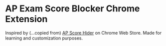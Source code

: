 # AP Exam Score Blocker Chrome Extension

Inspired by (...copied from) [AP Score Hider](https://chromewebstore.google.com/detail/ap%C2%AE-score-hider/jfeofgolbklfnkjdogghbmbgnonkgace?hl=en-US) on Chrome Web Store. Made for learning and customization purposes.